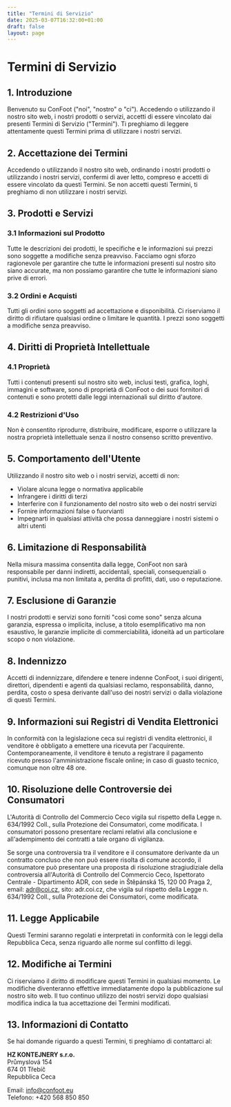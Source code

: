 ```yaml
---
title: "Termini di Servizio"
date: 2025-03-07T16:32:00+01:00
draft: false
layout: page
---
```


# Termini di Servizio

## 1. Introduzione

Benvenuto su ConFoot ("noi", "nostro" o "ci"). Accedendo o utilizzando il nostro sito web, i nostri prodotti o servizi, accetti di essere vincolato dai presenti Termini di Servizio ("Termini"). Ti preghiamo di leggere attentamente questi Termini prima di utilizzare i nostri servizi.

## 2. Accettazione dei Termini

Accedendo o utilizzando il nostro sito web, ordinando i nostri prodotti o utilizzando i nostri servizi, confermi di aver letto, compreso e accetti di essere vincolato da questi Termini. Se non accetti questi Termini, ti preghiamo di non utilizzare i nostri servizi.

## 3. Prodotti e Servizi

### 3.1 Informazioni sul Prodotto
Tutte le descrizioni dei prodotti, le specifiche e le informazioni sui prezzi sono soggette a modifiche senza preavviso. Facciamo ogni sforzo ragionevole per garantire che tutte le informazioni presenti sul nostro sito siano accurate, ma non possiamo garantire che tutte le informazioni siano prive di errori.

### 3.2 Ordini e Acquisti
Tutti gli ordini sono soggetti ad accettazione e disponibilità. Ci riserviamo il diritto di rifiutare qualsiasi ordine o limitare le quantità. I prezzi sono soggetti a modifiche senza preavviso.

## 4. Diritti di Proprietà Intellettuale

### 4.1 Proprietà
Tutti i contenuti presenti sul nostro sito web, inclusi testi, grafica, loghi, immagini e software, sono di proprietà di ConFoot o dei suoi fornitori di contenuti e sono protetti dalle leggi internazionali sul diritto d'autore.

### 4.2 Restrizioni d'Uso
Non è consentito riprodurre, distribuire, modificare, esporre o utilizzare la nostra proprietà intellettuale senza il nostro consenso scritto preventivo.

## 5. Comportamento dell'Utente

Utilizzando il nostro sito web o i nostri servizi, accetti di non:
- Violare alcuna legge o normativa applicabile
- Infrangere i diritti di terzi
- Interferire con il funzionamento del nostro sito web o dei nostri servizi
- Fornire informazioni false o fuorvianti
- Impegnarti in qualsiasi attività che possa danneggiare i nostri sistemi o altri utenti

## 6. Limitazione di Responsabilità

Nella misura massima consentita dalla legge, ConFoot non sarà responsabile per danni indiretti, accidentali, speciali, consequenziali o punitivi, inclusa ma non limitata a, perdita di profitti, dati, uso o reputazione.

## 7. Esclusione di Garanzie

I nostri prodotti e servizi sono forniti "così come sono" senza alcuna garanzia, espressa o implicita, incluse, a titolo esemplificativo ma non esaustivo, le garanzie implicite di commerciabilità, idoneità ad un particolare scopo o non violazione.

## 8. Indennizzo

Accetti di indennizzare, difendere e tenere indenne ConFoot, i suoi dirigenti, direttori, dipendenti e agenti da qualsiasi reclamo, responsabilità, danno, perdita, costo o spesa derivante dall'uso dei nostri servizi o dalla violazione di questi Termini.

## 9. Informazioni sui Registri di Vendita Elettronici

In conformità con la legislazione ceca sui registri di vendita elettronici, il venditore è obbligato a emettere una ricevuta per l'acquirente. Contemporaneamente, il venditore è tenuto a registrare il pagamento ricevuto presso l'amministrazione fiscale online; in caso di guasto tecnico, comunque non oltre 48 ore.

## 10. Risoluzione delle Controversie dei Consumatori

L'Autorità di Controllo del Commercio Ceco vigila sul rispetto della Legge n. 634/1992 Coll., sulla Protezione dei Consumatori, come modificata. I consumatori possono presentare reclami relativi alla conclusione e all'adempimento dei contratti a tale organo di vigilanza.

Se sorge una controversia tra il venditore e il consumatore derivante da un contratto concluso che non può essere risolta di comune accordo, il consumatore può presentare una proposta di risoluzione stragiudiziale della controversia all'Autorità di Controllo del Commercio Ceco, Ispettorato Centrale - Dipartimento ADR, con sede in Štěpánská 15, 120 00 Praga 2, email: adr@coi.cz, sito: adr.coi.cz, che vigila sul rispetto della Legge n. 634/1992 Coll., sulla Protezione dei Consumatori, come modificata.

## 11. Legge Applicabile

Questi Termini saranno regolati e interpretati in conformità con le leggi della Repubblica Ceca, senza riguardo alle norme sul conflitto di leggi.

## 12. Modifiche ai Termini

Ci riserviamo il diritto di modificare questi Termini in qualsiasi momento. Le modifiche diventeranno effettive immediatamente dopo la pubblicazione sul nostro sito web. Il tuo continuo utilizzo dei nostri servizi dopo qualsiasi modifica indica la tua accettazione dei Termini modificati.

## 13. Informazioni di Contatto

Se hai domande riguardo a questi Termini, ti preghiamo di contattarci al:

**HZ KONTEJNERY s.r.o.**  
Průmyslová 154  
674 01 Třebíč  
Repubblica Ceca

Email: info@confoot.eu  
Telefono: +420 568 850 850